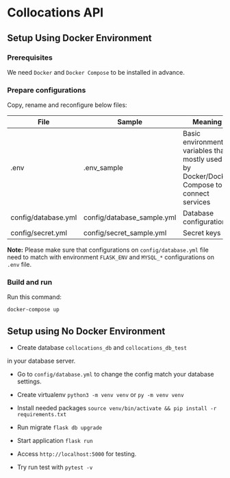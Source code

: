 # Collocations API

## Setup Using Docker Environment

### Prerequisites

We need `Docker` and `Docker Compose` to be installed in advance.

### Prepare configurations

Copy, rename and reconfigure below files:

| File                | Sample                     | Meaning                                                                                   |
| ------------------- | -------------------------- | ----------------------------------------------------------------------------------------- |
| .env                | .env_sample                | Basic environment variables that mostly used by Docker/Docker Compose to connect services |
| config/database.yml | config/database_sample.yml | Database configurations                                                                   |
| config/secret.yml   | config/secret_sample.yml   | Secret keys                                                                               |

**Note:**
Please make sure that configurations on `config/database.yml` file need to match with environment `FLASK_ENV` and `MYSQL_*` configurations on `.env` file.

### Build and run

Run this command:

```bash
docker-compose up
```

## Setup using No Docker Environment

- Create database `collocations_db` and `collocations_db_test`

in your database server.

- Go to `config/database.yml` to change the config match your database settings.

- Create virtualenv `python3 -m venv venv` or `py -m venv venv`

- Install needed packages `source venv/bin/activate && pip install -r requirements.txt`

- Run migrate `flask db upgrade`

- Start application `flask run`

- Access `http://localhost:5000` for testing.

- Try run test with `pytest -v`

###
